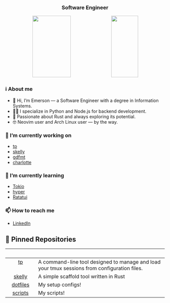 <!--
<div align="center">
  <img height="350" alt="image" src="https://github.com/user-attachments/assets/565f92ec-074d-4da7-a41a-19a80a3cc926" />
</div>
-->

<h3 align="center">
  Software Engineer
</h3>

<div align="center">  
  <img width="49%" height="195px" src="https://github-readme-stats.vercel.app/api?username=emersonmx&theme=onedark&show_icons=true&count_private=true&bg_color=00000000&hide_border=true" /> 
  <img width="41%" height="195px" src="https://github-readme-stats.vercel.app/api/top-langs/?username=emersonmx&layout=compact&theme=onedark&bg_color=00000000&hide_border=true" />
</div>

### ℹ️ About me

- 👋 Hi, I’m Emerson — a Software Engineer with a degree in Information Systems.
- 👨‍💻 I specialize in Python and Node.js for backend development.
- 🦀 Passionate about Rust and always exploring its potential.
- 🤓 Neovim user and Arch Linux user — by the way.

### 🔭 I’m currently working on

- [tp](https://github.com/emersonmx/tp)
- [skelly](https://github.com/emersonmx/skelly)
- [gdfmt](https://github.com/emersonmx/gdfmt)
- [charlotte](https://github.com/emersonmx/charlotte)

### 🌱 I’m currently learning

- [Tokio](https://tokio.rs/)
- [hyper](http://hyper.rs/)
- [Ratatui](https://ratatui.rs/)

### 📫 How to reach me

- [LinkedIn](https://www.linkedin.com/in/emersonmx/)

## 📌 Pinned Repositories

<table>
	<thead>
		<tr>
			<th colspan="2" width="2000">&nbsp;</th>
		</tr>
	</thead>
	<tbody>
		<tr>
			<td align="center" valign="top" width="80">
  			<a href="https://github.com/emersonmx/tp">
          tp
        </a>
      </td>
      <td>
        A command-line tool designed to manage and load your tmux sessions from configuration files.
      </td>
		</tr>
		<tr>
			<td align="center" valign="top" width="80">
  			<a href="https://github.com/emersonmx/skelly">
          skelly
        </a>
      </td>
      <td>
        A simple scaffold tool written in Rust
      </td>
		</tr>
		<tr>
			<td align="center" valign="top" width="80">
  			<a href="https://github.com/emersonmx/dotfiles">
          dotfiles
        </a>
      </td>
      <td>
        My setup configs!
      </td>
		</tr>
		<tr>
			<td align="center" valign="top" width="80">
  			<a href="https://github.com/emersonmx/scripts">
          scripts
        </a>
      </td>
      <td>
        My scripts!
      </td>
		</tr>
	</tbody>
</table>

<!--
**emersonmx/emersonmx** is a ✨ _special_ ✨ repository because its `README.md` (this file) appears on your GitHub profile.

Here are some ideas to get you started:

- 🔭 I’m currently working on ...
- 🌱 I’m currently learning ...
- 👯 I’m looking to collaborate on ...
- 🤔 I’m looking for help with ...
- 💬 Ask me about ...
- 📫 How to reach me: ...
- 😄 Pronouns: ...
- ⚡ Fun fact: ...
-->
